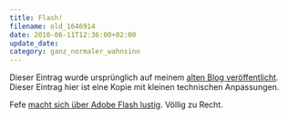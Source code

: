 ```yaml
---
title: Flash!
filename: old_1646914
date: 2010-06-11T12:36:00+02:00
update_date:
category: ganz_normaler_wahnsinn
---
```

Dieser Eintrag wurde ursprünglich auf meinem [alten Blog veröffentlicht](https://stu.blogger.de/stories/1646914/). Dieser Eintrag hier ist eine Kopie mit kleinen technischen Anpassungen.

Fefe [macht sich über Adobe Flash lustig](http://blog.fefe.de/?ts=b2ef379a). Völlig zu Recht.
